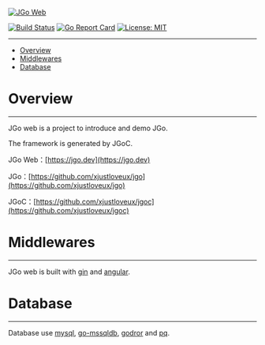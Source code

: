 [![JGo Web](https://jgo.dev/assets/images/logo_300.svg)](https://jgo.dev/)

[![Build Status](https://github.com/xjustloveux/jgo.web/actions/workflows/cicd.yml/badge.svg)](https://github.com/xjustloveux/jgo/actions/workflows/cicd.yml)
[![Go Report Card](https://goreportcard.com/badge/github.com/xjustloveux/jgo.web)](https://goreportcard.com/report/github.com/xjustloveux/jgo.web)
[![License: MIT](https://img.shields.io/badge/License-MIT-blue.svg)](https://github.com/xjustloveux/jgo.web/blob/master/LICENSE)

---

* [Overview](#Overview)
* [Middlewares](#Middlewares)
* [Database](#Database)

# Overview

---

JGo web is a project to introduce and demo JGo.

The framework is generated by JGoC.

JGo Web：[https://jgo.dev](https://jgo.dev)

JGo：[https://github.com/xjustloveux/jgo](https://github.com/xjustloveux/jgo)

JGoC：[https://github.com/xjustloveux/jgoc](https://github.com/xjustloveux/jgoc)

# Middlewares

---

JGo web is built with [gin](https://github.com/gin-gonic/gin) and [angular](https://angular.io/).


# Database

---

Database use [mysql](https://github.com/go-sql-driver/mysql), [go-mssqldb](https://github.com/denisenkom/go-mssqldb), [godror](https://github.com/godror/godror) and [pq](https://github.com/lib/pq).